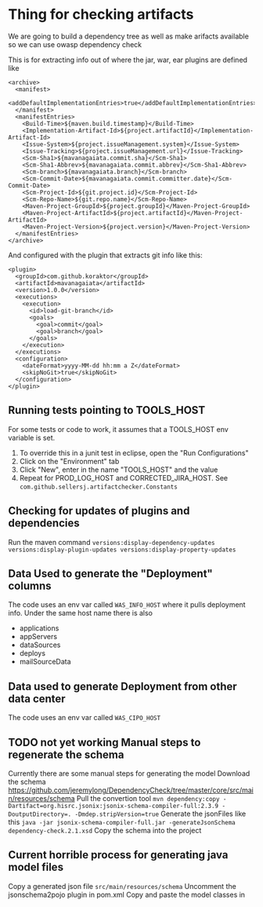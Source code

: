 # Thing for checking artifacts

We are going to build a dependency tree as well as make arifacts available so we can use owasp dependency check

This is for extracting info out of where the jar, war, ear plugins are defined like 
```
<archive>
  <manifest>
    <addDefaultImplementationEntries>true</addDefaultImplementationEntries>
  </manifest>
  <manifestEntries>
    <Build-Time>${maven.build.timestamp}</Build-Time>
    <Implementation-Artifact-Id>${project.artifactId}</Implementation-Artifact-Id>
    <Issue-System>${project.issueManagement.system}</Issue-System>
    <Issue-Tracking>${project.issueManagement.url}</Issue-Tracking>
    <Scm-Sha1>${mavanagaiata.commit.sha}</Scm-Sha1>
    <Scm-Sha1-Abbrev>${mavanagaiata.commit.abbrev}</Scm-Sha1-Abbrev>
    <Scm-branch>${mavanagaiata.branch}</Scm-branch>
    <Scm-Commit-Date>${mavanagaiata.commit.committer.date}</Scm-Commit-Date>
    <Scm-Project-Id>${git.project.id}</Scm-Project-Id>
    <Scm-Repo-Name>${git.repo.name}</Scm-Repo-Name>
    <Maven-Project-GroupId>${project.groupId}</Maven-Project-GroupId>
    <Maven-Project-ArtifactId>${project.artifactId}</Maven-Project-ArtifactId>
    <Maven-Project-Version>${project.version}</Maven-Project-Version>
  </manifestEntries>
</archive>
```

And configured with the plugin that extracts git info like this:
```
<plugin>
  <groupId>com.github.koraktor</groupId>
  <artifactId>mavanagaiata</artifactId>
  <version>1.0.0</version>
  <executions>
    <execution>
      <id>load-git-branch</id>
      <goals>
        <goal>commit</goal>
        <goal>branch</goal>
      </goals>
    </execution>
  </executions>
  <configuration>
    <dateFormat>yyyy-MM-dd hh:mm a Z</dateFormat>
    <skipNoGit>true</skipNoGit>
  </configuration>
</plugin>
```

## Running tests pointing to TOOLS_HOST
For some tests or code to work, it assumes that a TOOLS_HOST env variable is set.
1) To override this in a junit test in eclipse, open the "Run Configurations" 
2) Click on the "Environment" tab
3) Click "New", enter in the name "TOOLS_HOST" and the value
4) Repeat for PROD_LOG_HOST and CORRECTED_JIRA_HOST. See `com.github.sellersj.artifactchecker.Constants`

## Checking for updates of plugins and dependencies
Run the maven command `versions:display-dependency-updates versions:display-plugin-updates versions:display-property-updates`

## Data Used to generate the "Deployment" columns
The code uses an env var called `WAS_INFO_HOST` where it pulls deployment info. Under the same host name there is also
* applications
* appServers
* dataSources
* deploys
* mailSourceData

## Data used to generate Deployment from other data center
The code uses an env var called `WAS_CIPO_HOST`

## TODO not yet working Manual steps to regenerate the schema
Currently there are some manual steps for generating the model
Download the schema
https://github.com/jeremylong/DependencyCheck/tree/master/core/src/main/resources/schema
Pull the convertion tool
`mvn dependency:copy -Dartifact=org.hisrc.jsonix:jsonix-schema-compiler-full:2.3.9 -DoutputDirectory=. -Dmdep.stripVersion=true`
Generate the jsonFiles like this
`java -jar jsonix-schema-compiler-full.jar -generateJsonSchema dependency-check.2.1.xsd`
Copy the schema into the project

## Current horrible process for generating java model files
Copy a generated json file `src/main/resources/schema`
Uncomment the jsonschema2pojo plugin in pom.xml
Copy and paste the model classes in

